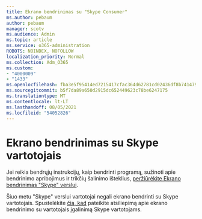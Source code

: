 ```yaml
---
title: Ekrano bendrinimas su "Skype Consumer"
ms.author: pebaum
author: pebaum
manager: scotv
ms.audience: Admin
ms.topic: article
ms.service: o365-administration
ROBOTS: NOINDEX, NOFOLLOW
localization_priority: Normal
ms.collection: Adm_O365
ms.custom:
- "4000009"
- "1433"
ms.openlocfilehash: fba3e5f95414ed7215417cfac364d62781cd02436df8b741479d136a606df757
ms.sourcegitcommit: b5f7da89a650d2915dc652449623c78be6247175
ms.translationtype: MT
ms.contentlocale: lt-LT
ms.lasthandoff: 08/05/2021
ms.locfileid: "54052826"
---
```

# <a name="screen-sharing-with-skype-consumer-users"></a>Ekrano bendrinimas su Skype vartotojais

Jei reikia bendrųjų instrukcijų, kaip bendrinti programą, sužinoti apie bendrinimo apribojimus ir trikčių šalinimo išteklius, [peržiūrėkite Ekrano bendrinimas "Skype" verslui](https://support.microsoft.com/office/share-and-present-content-from-skype-meetings-app-skype-for-business-web-app-234b0c06-a88d-4707-904c-4fd6c571fc01).  

Šiuo metu "Skype" verslui vartotojai negali ekrano bendrinti su Skype vartotojais. Spustelėkite [čia, kad](https://www.skypefeedback.com/forums/299913-generally-available/suggestions/12335259-enable-screen-sharing-to-consumer-skype-users) pateikite atsiliepimą apie ekrano bendrinimo su vartotojais įgalinimą Skype vartotojams. 